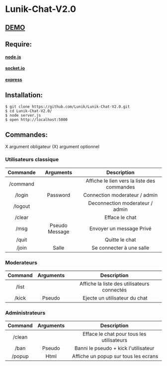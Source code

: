 # Lunik-Chat-V2.0
## [DEMO](http://chat.guillaume-lunik.fr/)

## Require:
#### [node.js](https://nodejs.org/)
#### [socket.io](http://socket.io/)
#### [express](http://expressjs.com/)

## Installation:
	$ git clone https://github.com/Lunik/Lunik-Chat-V2.0.git
	$ cd Lunik-Chat-V2.0/
	$ node server.js
	$ open http://localhost:5000

## Commandes:

X argument obligateur
(X) argument optionnel

### Utilisateurs classique

|Commande | Arguments |  Description |
|:------:|:---------:|:--------------------------------------:|
| /command | | Affiche le lien vers la liste des commandes |
| /login | Password | Connection moderateur / admin |
| /logout | | Deconnection moderateur / admin |
| /clear | | Efface le chat |
| /msg | Pseudo Message | Envoyer un message Privé |
| /quit |  | Quitte le chat |
| /join | Salle | Se connecter à une salle |

### Moderateurs

|Command | Arguments |  Description |
|:------:|:---------:|:--------------------------------------:|
| /list | | Affiche la liste des utilisateurs connectés |
| /kick | Pseudo | Ejecte un utilisateur du chat |

### Administrateurs

|Command | Arguments |  Description |
|:------:|:---------:|:--------------------------------------:|
| /clean | | Efface le chat pour tous les utilisateurs |
| /ban | Pseudo | Banni le pseudo + kick l'utilisateur |
| /popup | Html | Affiche un popup sur tous les ecrans |
